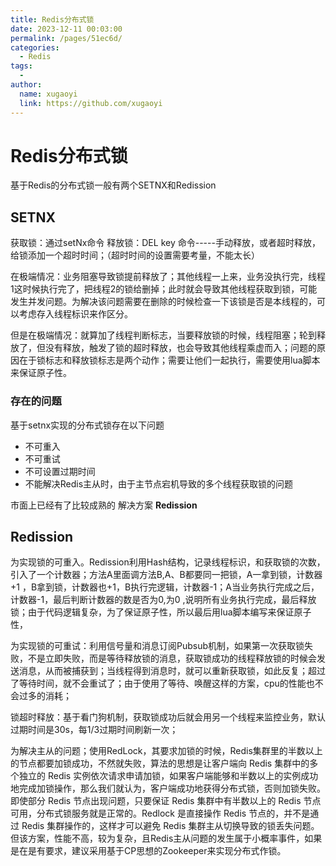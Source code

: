 ```yaml
---
title: Redis分布式锁
date: 2023-12-11 00:03:00
permalink: /pages/51ec6d/
categories:
  - Redis
tags:
  - 
author: 
  name: xugaoyi
  link: https://github.com/xugaoyi
---
```


# Redis分布式锁

基于Redis的分布式锁一般有两个SETNX和Redission

## SETNX

获取锁：通过setNx命令
释放锁：DEL key 命令-----手动释放，或者超时释放，给锁添加一个超时时间；（超时时间的设置需要考量，不能太长）

在极端情况：业务阻塞导致锁提前释放了；其他线程一上来，业务没执行完，线程1这时候执行完了，把线程2的锁给删掉；此时就会导致其他线程获取到锁，可能发生并发问题。为解决该问题需要在删除的时候检查一下该锁是否是本线程的，可以考虑存入线程标识来作区分。

 

但是在极端情况：就算加了线程判断标志，当要释放锁的时候，线程阻塞；轮到释放了，但没有释放，触发了锁的超时释放，也会导致其他线程乘虚而入；问题的原因在于锁标志和释放锁标志是两个动作；需要让他们一起执行，需要使用lua脚本来保证原子性。

### 存在的问题

基于setnx实现的分布式锁存在以下问题

- 不可重入
- 不可重试
- 不可设置过期时间
- 不能解决Redis主从时，由于主节点宕机导致的多个线程获取锁的问题

市面上已经有了比较成熟的 解决方案 **Redission**

## Redission

为实现锁的可重入。Redission利用Hash结构，记录线程标识，和获取锁的次数，引入了一个计数器；方法A里面调方法B,A、B都要同一把锁，A一拿到锁，计数器+1 ，B拿到锁，计数器也+1，B执行完逻辑，计数器-1；A当业务执行完成之后，计数器-1，最后判断计数器的数是否为0,为0 ,说明所有业务执行完成，最后释放锁；由于代码逻辑复杂，为了保证原子性，所以最后用lua脚本编写来保证原子性，

为实现锁的可重试：利用信号量和消息订阅Pubsub机制，如果第一次获取锁失败，不是立即失败，而是等待释放锁的消息，获取锁成功的线程释放锁的时候会发送消息，从而被捕获到；当线程得到消息时，就可以重新获取锁，如此反复；超过了等待时间，就不会重试了；由于使用了等待、唤醒这样的方案，cpu的性能也不会过多的消耗；

锁超时释放：基于看门狗机制，获取锁成功后就会用另一个线程来监控业务，默认过期时间是30s，每1/3过期时间刷新一次；

为解决主从的问题；使用RedLock，其要求加锁的时候，Redis集群里的半数以上的节点都要加锁成功，不然就失败，算法的思想是让客户端向 Redis 集群中的多个独立的 Redis 实例依次请求申请加锁，如果客户端能够和半数以上的实例成功地完成加锁操作，那么我们就认为，客户端成功地获得分布式锁，否则加锁失败。即使部分 Redis 节点出现问题，只要保证 Redis 集群中有半数以上的 Redis 节点可用，分布式锁服务就是正常的。Redlock 是直接操作 Redis 节点的，并不是通过 Redis 集群操作的，这样才可以避免 Redis 集群主从切换导致的锁丢失问题。但该方案，性能不高，较为复杂，且Redis主从问题的发生属于小概率事件，如果是在是有要求，建议采用基于CP思想的Zookeeper来实现分布式作锁。